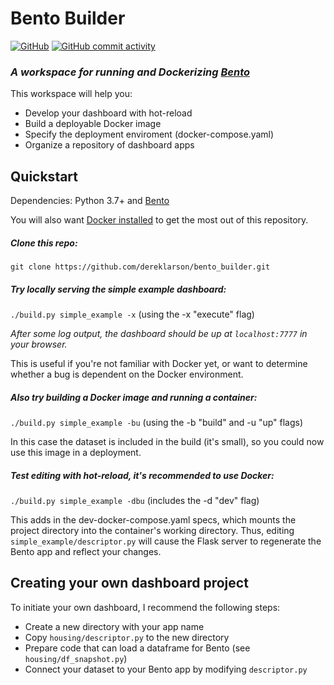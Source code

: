 # Bento Builder

[![GitHub](https://img.shields.io/github/license/dereklarson/bento_builder?style=for-the-badge)](https://github.com/dereklarson/bento_builder/blob/master/LICENSE)
[![GitHub commit activity](https://img.shields.io/github/commit-activity/y/dereklarson/bento_builder?style=for-the-badge)](https://github.com/dereklarson/bento_builder/graphs/contributors)

### *A workspace for running and Dockerizing [Bento](https://github.com/dereklarson/bento)*

This workspace will help you:
* Develop your dashboard with hot-reload
* Build a deployable Docker image
* Specify the deployment enviroment (docker-compose.yaml)
* Organize a repository of dashboard apps

## Quickstart
Dependencies: Python 3.7+ and [Bento](https://github.com/dereklarson/bento)

You will also want [Docker installed](https://docs.docker.com/get-docker/)
to get the most out of this repository.

##### Clone this repo:
`git clone https://github.com/dereklarson/bento_builder.git`

##### Try locally serving the simple example dashboard:
`./build.py simple_example -x` (using the -x "execute" flag)

*After some log output, the dashboard should be up at `localhost:7777` in your browser.*

This is useful if you're not familiar with Docker yet, or want to determine whether
a bug is dependent on the Docker environment.

##### Also try building a Docker image and running a container:
`./build.py simple_example -bu` (using the -b "build" and -u "up" flags)

In this case the dataset is included in the build (it's small), so you could now
use this image in a deployment.

##### Test editing with hot-reload, it's recommended to use Docker: 
`./build.py simple_example -dbu` (includes the -d "dev" flag)

This adds in the dev-docker-compose.yaml specs, which mounts the project directory
into the container's working directory. Thus, editing `simple_example/descriptor.py`
will cause the Flask server to regenerate the Bento app and reflect your changes.

## Creating your own dashboard project

To initiate your own dashboard, I recommend the following steps:
* Create a new directory with your app name
* Copy `housing/descriptor.py` to the new directory
* Prepare code that can load a dataframe for Bento (see `housing/df_snapshot.py`)
* Connect your dataset to your Bento app by modifying `descriptor.py`
